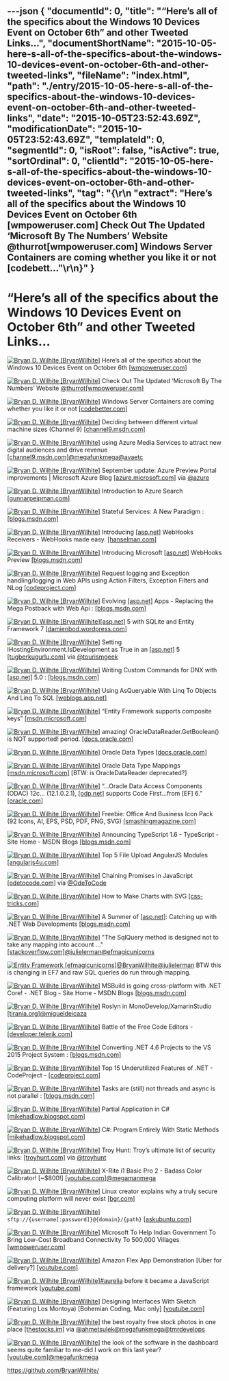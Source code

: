 ---json
{
  "documentId": 0,
  "title": "“Here’s all of the specifics about the Windows 10 Devices Event on October 6th” and other Tweeted Links…",
  "documentShortName": "2015-10-05-here-s-all-of-the-specifics-about-the-windows-10-devices-event-on-october-6th-and-other-tweeted-links",
  "fileName": "index.html",
  "path": "./entry/2015-10-05-here-s-all-of-the-specifics-about-the-windows-10-devices-event-on-october-6th-and-other-tweeted-links",
  "date": "2015-10-05T23:52:43.69Z",
  "modificationDate": "2015-10-05T23:52:43.69Z",
  "templateId": 0,
  "segmentId": 0,
  "isRoot": false,
  "isActive": true,
  "sortOrdinal": 0,
  "clientId": "2015-10-05-here-s-all-of-the-specifics-about-the-windows-10-devices-event-on-october-6th-and-other-tweeted-links",
  "tag": "{\r\n  \"extract\": \"Here’s all of the specifics about the Windows 10 Devices Event on October 6th [wmpoweruser.com]  Check Out The Updated ‘Microsoft By The Numbers’ Website @thurrot[wmpoweruser.com]  Windows Server Containers are coming whether you like it or not [codebett...\"\r\n}"
}
---

# “Here’s all of the specifics about the Windows 10 Devices Event on October 6th” and other Tweeted Links…

[<img alt="Bryan D. Wilhite [BryanWilhite]" src="https://songhay.blob.core.windows.net/shared-social-twitter/BryanWilhite.jpeg">](http://songhayblog.azurewebsites.net/ "Bryan D. Wilhite [BryanWilhite]") Here’s all of the specifics about the Windows 10 Devices Event on October 6th [[wmpoweruser.com]](http://wmpoweruser.com/heres-all-of-the-specifics-about-the-windows-10-devices-event-on-october-6th/)

[<img alt="Bryan D. Wilhite [BryanWilhite]" src="https://songhay.blob.core.windows.net/shared-social-twitter/BryanWilhite.jpeg">](http://songhayblog.azurewebsites.net/ "Bryan D. Wilhite [BryanWilhite]") Check Out The Updated ‘Microsoft By The Numbers’ Website [@thurrot](http://twitter.com/thurrot)[[wmpoweruser.com]](http://wmpoweruser.com/check-out-the-updated-microsoft-by-the-numbers-website/)

[<img alt="Bryan D. Wilhite [BryanWilhite]" src="https://songhay.blob.core.windows.net/shared-social-twitter/BryanWilhite.jpeg">](http://songhayblog.azurewebsites.net/ "Bryan D. Wilhite [BryanWilhite]") Windows Server Containers are coming whether you like it or not [[codebetter.com]](http://codebetter.com/kylebaley/2015/09/01/windows-server-containers-are-coming-whether-you-like-it-or-not/)

[<img alt="Bryan D. Wilhite [BryanWilhite]" src="https://songhay.blob.core.windows.net/shared-social-twitter/BryanWilhite.jpeg">](http://songhayblog.azurewebsites.net/ "Bryan D. Wilhite [BryanWilhite]") Deciding between different virtual machine sizes (Channel 9) [[channel9.msdn.com]](https://channel9.msdn.com/Events/Microsoft-Azure/AzureCon-2015/ACON213)

[<img alt="Bryan D. Wilhite [BryanWilhite]" src="https://songhay.blob.core.windows.net/shared-social-twitter/BryanWilhite.jpeg">](http://songhayblog.azurewebsites.net/ "Bryan D. Wilhite [BryanWilhite]") using Azure Media Services to attract new digital audiences and drive revenue [[channel9.msdn.com]](https://channel9.msdn.com/Events/Microsoft-Azure/AzureCon-2015/ACON218)[@megafunkmega](http://twitter.com/megafunkmega)[@avaetc](http://twitter.com/avaetc)

[<img alt="Bryan D. Wilhite [BryanWilhite]" src="https://songhay.blob.core.windows.net/shared-social-twitter/BryanWilhite.jpeg">](http://songhayblog.azurewebsites.net/ "Bryan D. Wilhite [BryanWilhite]") September update: Azure Preview Portal improvements | Microsoft Azure Blog [[azure.microsoft.com]](https://azure.microsoft.com/en-gb/blog/azure-preview-portal-improvements-september-update/) via [@azure](http://twitter.com/azure)

[<img alt="Bryan D. Wilhite [BryanWilhite]" src="https://songhay.blob.core.windows.net/shared-social-twitter/BryanWilhite.jpeg">](http://songhayblog.azurewebsites.net/ "Bryan D. Wilhite [BryanWilhite]") Introduction to Azure Search [[gunnarpeipman.com]](http://gunnarpeipman.com/2015/09/introduction-to-azure-search/)

[<img alt="Bryan D. Wilhite [BryanWilhite]" src="https://songhay.blob.core.windows.net/shared-social-twitter/BryanWilhite.jpeg">](http://songhayblog.azurewebsites.net/ "Bryan D. Wilhite [BryanWilhite]") Stateful Services: A New Paradigm : [[blogs.msdn.com]](http://blogs.msdn.com/b/azureservicefabric/archive/2015/09/21/stateful-services-a-new-paradigm.aspx)

[<img alt="Bryan D. Wilhite [BryanWilhite]" src="https://songhay.blob.core.windows.net/shared-social-twitter/BryanWilhite.jpeg">](http://songhayblog.azurewebsites.net/ "Bryan D. Wilhite [BryanWilhite]") Introducing [[asp.net]](http://www.asp.net/) WebHooks Receivers - WebHooks made easy. [[hanselman.com]](http://www.hanselman.com/blog/IntroducingASPNETWebHooksReceiversWebHooksMadeEasy.aspx)

[<img alt="Bryan D. Wilhite [BryanWilhite]" src="https://songhay.blob.core.windows.net/shared-social-twitter/BryanWilhite.jpeg">](http://songhayblog.azurewebsites.net/ "Bryan D. Wilhite [BryanWilhite]") Introducing Microsoft [[asp.net]](http://www.asp.net/) WebHooks Preview [[blogs.msdn.com]](http://blogs.msdn.com/b/webdev/archive/2015/09/04/introducing-microsoft-asp-net-webhooks-preview.aspx)

[<img alt="Bryan D. Wilhite [BryanWilhite]" src="https://songhay.blob.core.windows.net/shared-social-twitter/BryanWilhite.jpeg">](http://songhayblog.azurewebsites.net/ "Bryan D. Wilhite [BryanWilhite]") Request logging and Exception handling/logging in Web APIs using Action Filters, Exception Filters and NLog [[codeproject.com]](http://www.codeproject.com/Articles/1028416/RESTful-Day-sharp-Request-logging-and-Exception-ha)

[<img alt="Bryan D. Wilhite [BryanWilhite]" src="https://songhay.blob.core.windows.net/shared-social-twitter/BryanWilhite.jpeg">](http://songhayblog.azurewebsites.net/ "Bryan D. Wilhite [BryanWilhite]") Evolving [[asp.net]](http://www.asp.net/) Apps - Replacing the Mega Postback with Web Api : [[blogs.msdn.com]](http://blogs.msdn.com/b/cdndevs/archive/2015/09/10/evolving-asp-net-apps-replacing-the-mega-postback-with-web-api.aspx)

[<img alt="Bryan D. Wilhite [BryanWilhite]" src="https://songhay.blob.core.windows.net/shared-social-twitter/BryanWilhite.jpeg">](http://songhayblog.azurewebsites.net/ "Bryan D. Wilhite [BryanWilhite]")[[asp.net]](http://www.asp.net/) 5 with SQLite and Entity Framework 7 [[damienbod.wordpress.com]](https://damienbod.wordpress.com/2015/08/30/asp-net-5-with-sqlite-and-entity-framework-7/)

[<img alt="Bryan D. Wilhite [BryanWilhite]" src="https://songhay.blob.core.windows.net/shared-social-twitter/BryanWilhite.jpeg">](http://songhayblog.azurewebsites.net/ "Bryan D. Wilhite [BryanWilhite]") Setting IHostingEnvironment.IsDevelopment as True in an [[asp.net]](http://www.asp.net/) 5 [[tugberkugurlu.com]](http://www.tugberkugurlu.com/archive/setting-ihostingenvironment-isdevelopment-as-true-in-an-asp-net-5-application) via [@tourismgeek](http://twitter.com/tourismgeek)

[<img alt="Bryan D. Wilhite [BryanWilhite]" src="https://songhay.blob.core.windows.net/shared-social-twitter/BryanWilhite.jpeg">](http://songhayblog.azurewebsites.net/ "Bryan D. Wilhite [BryanWilhite]") Writing Custom Commands for DNX with [[asp.net]](http://www.asp.net/) 5.0 : [[blogs.msdn.com]](http://blogs.msdn.com/b/cdndevs/archive/2015/09/23/writing-custom-commands-for-dnx-with-asp-net-5-0.aspx?utm_source=feedburner)

[<img alt="Bryan D. Wilhite [BryanWilhite]" src="https://songhay.blob.core.windows.net/shared-social-twitter/BryanWilhite.jpeg">](http://songhayblog.azurewebsites.net/ "Bryan D. Wilhite [BryanWilhite]") Using AsQueryable With Linq To Objects And Linq To SQL [[weblogs.asp.net]](http://weblogs.asp.net/zeeshanhirani/using-asqueryable-with-linq-to-objects-and-linq-to-sql)

[<img alt="Bryan D. Wilhite [BryanWilhite]" src="https://songhay.blob.core.windows.net/shared-social-twitter/BryanWilhite.jpeg">](http://songhayblog.azurewebsites.net/ "Bryan D. Wilhite [BryanWilhite]") “Entity Framework supports composite keys” [[msdn.microsoft.com]](https://msdn.microsoft.com/en-us/data/jj591583.aspx#Composite)

[<img alt="Bryan D. Wilhite [BryanWilhite]" src="https://songhay.blob.core.windows.net/shared-social-twitter/BryanWilhite.jpeg">](http://songhayblog.azurewebsites.net/ "Bryan D. Wilhite [BryanWilhite]") amazing! OracleDataReader.GetBoolean() is NOT supported! period. [[docs.oracle.com]](https://docs.oracle.com/cd/B28359_01/win.111/b28375/OracleDataReaderClass.htm#CHDGEBAJ)

[<img alt="Bryan D. Wilhite [BryanWilhite]" src="https://songhay.blob.core.windows.net/shared-social-twitter/BryanWilhite.jpeg">](http://songhayblog.azurewebsites.net/ "Bryan D. Wilhite [BryanWilhite]") Oracle Data Types [[docs.oracle.com]](http://docs.oracle.com/cd/B28359_01/server.111/b28318/datatype.htm#.VgyAvai1L24.twitter)

[<img alt="Bryan D. Wilhite [BryanWilhite]" src="https://songhay.blob.core.windows.net/shared-social-twitter/BryanWilhite.jpeg">](http://songhayblog.azurewebsites.net/ "Bryan D. Wilhite [BryanWilhite]") Oracle Data Type Mappings [[msdn.microsoft.com]](https://msdn.microsoft.com/en-us/library/yk72thhd(v=vs.110).aspx) [BTW: is OracleDataReader deprecated?]

[<img alt="Bryan D. Wilhite [BryanWilhite]" src="https://songhay.blob.core.windows.net/shared-social-twitter/BryanWilhite.jpeg">](http://songhayblog.azurewebsites.net/ "Bryan D. Wilhite [BryanWilhite]") “…Oracle Data Access Components (ODAC) 12c… (12.1.0.2.1), [[odp.net]](http://ODP.NET) supports Code First…from [EF] 6.” [[oracle.com]](http://www.oracle.com/webfolder/technetwork/tutorials/obe/db/dotnet/CodeFirst/index.html#overview)

[<img alt="Bryan D. Wilhite [BryanWilhite]" src="https://songhay.blob.core.windows.net/shared-social-twitter/BryanWilhite.jpeg">](http://songhayblog.azurewebsites.net/ "Bryan D. Wilhite [BryanWilhite]") Freebie: Office And Business Icon Pack (92 Icons, AI, EPS, PSD, PDF, PNG, SVG) [[smashingmagazine.com]](http://www.smashingmagazine.com/2015/10/freebie-office-business-icon-pack-ai-eps-psd-pdf-svg/)

[<img alt="Bryan D. Wilhite [BryanWilhite]" src="https://songhay.blob.core.windows.net/shared-social-twitter/BryanWilhite.jpeg">](http://songhayblog.azurewebsites.net/ "Bryan D. Wilhite [BryanWilhite]") Announcing TypeScript 1.6 - TypeScript - Site Home - MSDN Blogs [[blogs.msdn.com]](http://blogs.msdn.com/b/typescript/archive/2015/09/16/announcing-typescript-1-6.aspx)

[<img alt="Bryan D. Wilhite [BryanWilhite]" src="https://songhay.blob.core.windows.net/shared-social-twitter/BryanWilhite.jpeg">](http://songhayblog.azurewebsites.net/ "Bryan D. Wilhite [BryanWilhite]") Top 5 File Upload AngularJS Modules [[angularjs4u.com]](http://angularjs4u.com/modules/top-5-file-upload-angularjs-modules/)

[<img alt="Bryan D. Wilhite [BryanWilhite]" src="https://songhay.blob.core.windows.net/shared-social-twitter/BryanWilhite.jpeg">](http://songhayblog.azurewebsites.net/ "Bryan D. Wilhite [BryanWilhite]") Chaining Promises in JavaScript [[odetocode.com]](http://odetocode.com/blogs/scott/archive/2015/09/28/chaining-promises-in-javascript.aspx) via [@OdeToCode](http://twitter.com/OdeToCode)

[<img alt="Bryan D. Wilhite [BryanWilhite]" src="https://songhay.blob.core.windows.net/shared-social-twitter/BryanWilhite.jpeg">](http://songhayblog.azurewebsites.net/ "Bryan D. Wilhite [BryanWilhite]") How to Make Charts with SVG [[css-tricks.com]](https://css-tricks.com/how-to-make-charts-with-svg/)

[<img alt="Bryan D. Wilhite [BryanWilhite]" src="https://songhay.blob.core.windows.net/shared-social-twitter/BryanWilhite.jpeg">](http://songhayblog.azurewebsites.net/ "Bryan D. Wilhite [BryanWilhite]") A Summer of [[asp.net]](http://www.asp.net/): Catching up with .NET Web Developments [[blogs.msdn.com]](http://blogs.msdn.com/b/visualstudio/archive/2015/09/24/a-summer-of-asp-net-catching-up-with-net-web-developments.aspx)

[<img alt="Bryan D. Wilhite [BryanWilhite]" src="https://songhay.blob.core.windows.net/shared-social-twitter/BryanWilhite.jpeg">](http://songhayblog.azurewebsites.net/ "Bryan D. Wilhite [BryanWilhite]") "The SqlQuery method is designed not to take any mapping into account ..." [[stackoverflow.com]](http://stackoverflow.com/questions/14733047/entity-framework-code-first-configure-mapping-for-sqlquery/14749419?stw=2#14749419)[@julielerman](http://twitter.com/julielerman)[@efmagicunicorns](http://twitter.com/efmagicunicorns)

[<img alt="Entity Framework [efmagicunicorns]" src="https://songhay.blob.core.windows.net/shared-social-twitter/efmagicunicorns.png">](http://msdn.com/data/ef "Entity Framework [efmagicunicorns]")[@BryanWilhite](http://twitter.com/BryanWilhite)[@julielerman](http://twitter.com/julielerman) BTW this is changing in EF7 and raw SQL queries do run through mapping.

[<img alt="Bryan D. Wilhite [BryanWilhite]" src="https://songhay.blob.core.windows.net/shared-social-twitter/BryanWilhite.jpeg">](http://songhayblog.azurewebsites.net/ "Bryan D. Wilhite [BryanWilhite]") MSBuild is going cross-platform with .NET Core! - .NET Blog - Site Home - MSDN Blogs [[blogs.msdn.com]](http://blogs.msdn.com/b/dotnet/archive/2015/09/03/msbuild-is-going-cross-platform-with-net-core.aspx)

[<img alt="Bryan D. Wilhite [BryanWilhite]" src="https://songhay.blob.core.windows.net/shared-social-twitter/BryanWilhite.jpeg">](http://songhayblog.azurewebsites.net/ "Bryan D. Wilhite [BryanWilhite]") Roslyn in MonoDevelop/XamarinStudio [[tirania.org]](http://tirania.org/blog/archive/2015/Sep-21.html)[@migueldeicaza](http://twitter.com/migueldeicaza)

[<img alt="Bryan D. Wilhite [BryanWilhite]" src="https://songhay.blob.core.windows.net/shared-social-twitter/BryanWilhite.jpeg">](http://songhayblog.azurewebsites.net/ "Bryan D. Wilhite [BryanWilhite]") Battle of the Free Code Editors - [[developer.telerik.com]](http://developer.telerik.com/featured/battle-of-the-free-code-editors/)

[<img alt="Bryan D. Wilhite [BryanWilhite]" src="https://songhay.blob.core.windows.net/shared-social-twitter/BryanWilhite.jpeg">](http://songhayblog.azurewebsites.net/ "Bryan D. Wilhite [BryanWilhite]") Converting .NET 4.6 Projects to the VS 2015 Project System : [[blogs.msdn.com]](http://blogs.msdn.com/b/cdndevs/archive/2015/09/08/converting-net-4-6-projects-to-the-vs-2015-project-system.aspx)

[<img alt="Bryan D. Wilhite [BryanWilhite]" src="https://songhay.blob.core.windows.net/shared-social-twitter/BryanWilhite.jpeg">](http://songhayblog.azurewebsites.net/ "Bryan D. Wilhite [BryanWilhite]") Top 15 Underutilized Features of .NET - CodeProject - [[codeproject.com]](http://www.codeproject.com/Articles/1021335/Top-Underutilized-Features-of-NET)

[<img alt="Bryan D. Wilhite [BryanWilhite]" src="https://songhay.blob.core.windows.net/shared-social-twitter/BryanWilhite.jpeg">](http://songhayblog.azurewebsites.net/ "Bryan D. Wilhite [BryanWilhite]") Tasks are (still) not threads and async is not parallel : [[blogs.msdn.com]](http://blogs.msdn.com/b/benwilli/archive/2015/09/10/tasks-are-still-not-threads-and-async-is-not-parallel.aspx)

[<img alt="Bryan D. Wilhite [BryanWilhite]" src="https://songhay.blob.core.windows.net/shared-social-twitter/BryanWilhite.jpeg">](http://songhayblog.azurewebsites.net/ "Bryan D. Wilhite [BryanWilhite]") Partial Application in C# [[mikehadlow.blogspot.com]](http://mikehadlow.blogspot.com/2015/09/partial-application-in-c.html)

[<img alt="Bryan D. Wilhite [BryanWilhite]" src="https://songhay.blob.core.windows.net/shared-social-twitter/BryanWilhite.jpeg">](http://songhayblog.azurewebsites.net/ "Bryan D. Wilhite [BryanWilhite]") C#: Program Entirely With Static Methods [[mikehadlow.blogspot.com]](http://mikehadlow.blogspot.com/2015/08/c-program-entirely-with-static-methods.html)

[<img alt="Bryan D. Wilhite [BryanWilhite]" src="https://songhay.blob.core.windows.net/shared-social-twitter/BryanWilhite.jpeg">](http://songhayblog.azurewebsites.net/ "Bryan D. Wilhite [BryanWilhite]") Troy Hunt: Troy’s ultimate list of security links: [[troyhunt.com]](http://www.troyhunt.com/2015/09/troys-ultimate-list-of-security-links.html#.VgwiGcbwt5g.twitter) via [@troyhunt](http://twitter.com/troyhunt)

[<img alt="Bryan D. Wilhite [BryanWilhite]" src="https://songhay.blob.core.windows.net/shared-social-twitter/BryanWilhite.jpeg">](http://songhayblog.azurewebsites.net/ "Bryan D. Wilhite [BryanWilhite]") X-Rite i1 Basic Pro 2 - Badass Color Calibrator! [~$800!] [[youtube.com]](https://www.youtube.com/watch?v=LnlSr0dRzHc&feature=youtu.be)[@megamanmega](http://twitter.com/megamanmega)

[<img alt="Bryan D. Wilhite [BryanWilhite]" src="https://songhay.blob.core.windows.net/shared-social-twitter/BryanWilhite.jpeg">](http://songhayblog.azurewebsites.net/ "Bryan D. Wilhite [BryanWilhite]") Linux creator explains why a truly secure computing platform will never exist [[bgr.com]](http://bgr.com/2015/09/25/linus-torvalds-quotes-interview-linux-security/)

[<img alt="Bryan D. Wilhite [BryanWilhite]" src="https://songhay.blob.core.windows.net/shared-social-twitter/BryanWilhite.jpeg">](http://songhayblog.azurewebsites.net/ "Bryan D. Wilhite [BryanWilhite]") `sftp://{username[:password]}@{domain}/{path}` [[askubuntu.com]](http://askubuntu.com/questions/129794/connect-ftp-sftp-in-dolphin-or-transfer-nautilus-bookmarks/291329#291329)

[<img alt="Bryan D. Wilhite [BryanWilhite]" src="https://songhay.blob.core.windows.net/shared-social-twitter/BryanWilhite.jpeg">](http://songhayblog.azurewebsites.net/ "Bryan D. Wilhite [BryanWilhite]") Microsoft To Help Indian Government To Bring Low-Cost Broadband Connectivity To 500,000 Villages [[wmpoweruser.com]](http://wmpoweruser.com/microsoft-to-help-indian-government-to-bring-low-cost-broadband-connectivity-to-500000-villages/)

[<img alt="Bryan D. Wilhite [BryanWilhite]" src="https://songhay.blob.core.windows.net/shared-social-twitter/BryanWilhite.jpeg">](http://songhayblog.azurewebsites.net/ "Bryan D. Wilhite [BryanWilhite]") Amazon Flex App Demonstration [Uber for delivery?] [[youtube.com]](https://www.youtube.com/watch?v=6djmvemLDag&feature=youtu.be)

[<img alt="Bryan D. Wilhite [BryanWilhite]" src="https://songhay.blob.core.windows.net/shared-social-twitter/BryanWilhite.jpeg">](http://songhayblog.azurewebsites.net/ "Bryan D. Wilhite [BryanWilhite]")[#aurelia](http://search.twitter.com/search?q=%23aurelia) before it became a JavaScript framework [[youtube.com]](https://www.youtube.com/watch?v=-lkHB2OExmM)

[<img alt="Bryan D. Wilhite [BryanWilhite]" src="https://songhay.blob.core.windows.net/shared-social-twitter/BryanWilhite.jpeg">](http://songhayblog.azurewebsites.net/ "Bryan D. Wilhite [BryanWilhite]") Designing Interfaces With Sketch (Featuring Los Montoya) [Bohemian Coding, Mac only] [[youtube.com]](https://www.youtube.com/watch?v=hdZhDMky6uQ&feature=youtu.be)

[<img alt="Bryan D. Wilhite [BryanWilhite]" src="https://songhay.blob.core.windows.net/shared-social-twitter/BryanWilhite.jpeg">](http://songhayblog.azurewebsites.net/ "Bryan D. Wilhite [BryanWilhite]") the best royalty free stock photos in one place [[thestocks.im]](http://thestocks.im/) via [@ahmetsulek](http://twitter.com/ahmetsulek)[@megafunkmega](http://twitter.com/megafunkmega)[@tmrdevelops](http://twitter.com/tmrdevelops)

[<img alt="Bryan D. Wilhite [BryanWilhite]" src="https://songhay.blob.core.windows.net/shared-social-twitter/BryanWilhite.jpeg">](http://songhayblog.azurewebsites.net/ "Bryan D. Wilhite [BryanWilhite]") the look of the software in the dashboard seems quite familiar to me-did I work on this last year? [[youtube.com]](https://www.youtube.com/watch?v=uW8TNDkVr8A)[@megafunkmega](http://twitter.com/megafunkmega)

<https://github.com/BryanWilhite/>
